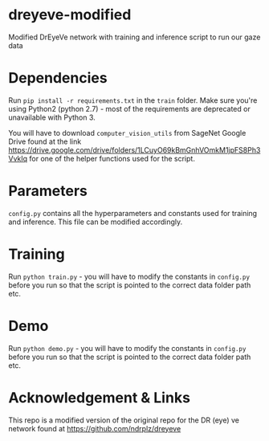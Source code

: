 # dreyeve-modified
Modified DrEyeVe network with training and inference script to run our gaze data

# Dependencies
Run `pip install -r requirements.txt` in the `train` folder. Make sure you're using Python2 (python 2.7) - most of the requirements are deprecated or unavailable with Python 3.

You will have to download `computer_vision_utils` from SageNet Google Drive found at the link https://drive.google.com/drive/folders/1LCuyO69kBmGnhVOmkM1jpFS8Ph3VvkIq for one of the helper functions used for the script.

# Parameters
`config.py` contains all the hyperparameters and constants used for training and inference. This file can be modified accordingly.

# Training
Run `python train.py` - you will have to modify the constants in `config.py` before you run so that the script is pointed to the correct data folder path etc.

# Demo
Run `python demo.py` - you will have to modify the constants in `config.py` before you run so that the script is pointed to the correct data folder path etc.

# Acknowledgement & Links
This repo is a modified version of the original repo for the DR (eye) ve network found at https://github.com/ndrplz/dreyeve
